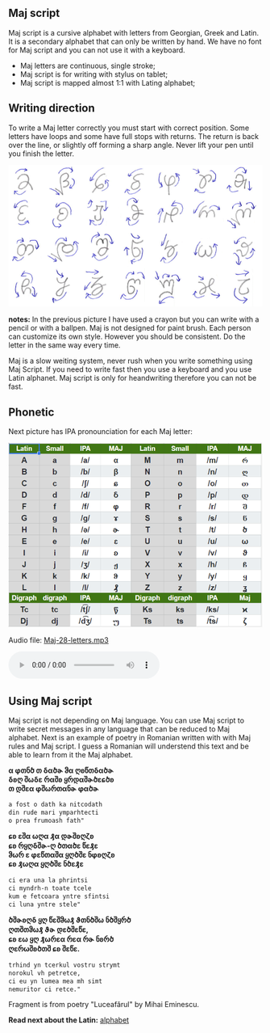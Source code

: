 ## Maj script

Maj script is a cursive alphabet with letters from Georgian, Greek and Latin. It is a secondary alphabet that can only be written by hand. We have no font for Maj script and you can not use it with a keyboard.

* Maj letters are continuous, single stroke;
* Maj script is for writing with stylus on tablet;
* Maj script is mapped almost 1:1 with Lating alphabet;

## Writing direction

To write a Maj letter correctly you must start with correct position. Some letters have loops and some have full stops with returns. The return is back over the line, or slightly off forming a sharp angle. Never lift your pen until you finish the letter.  

<img src="demo/Maj-script-28.png" alt="Maj Script" width="600"></img>

**notes:**
In the previous picture I have used a crayon but you can write with a pencil or with a ballpen. Maj is not designed for paint brush. Each person can customize its own style. However you should be consistent. Do the letter in the same way every time. 

Maj is a slow weiting system, never rush when you write something using Maj Script. If you need to write fast then you use a keyboard and you use Latin alphanet. Maj script is only for heandwriting therefore you can not be fast. 

## Phonetic

Next picture has IPA pronounciation for each Maj letter:

<img src="demo/maj-alphabet.png" alt="Maj Alphabet" width="600"></img>

Audio file: [Maj-28-letters.mp3](Maj-28-letters.mp3)

<audio controls preload="auto"> 
    <source src="Maj-alphabet-reform.mp3" />    
</audio>

## Using Maj script

Maj script is not depending on Maj language. You can use Maj script to write secret messages in any language that can be reduced to Maj alphabet. Next is an example of poetry in Romanian written with with Maj rules and Maj script. I guess a Romanian will understend this text and be able to learn from it the Maj alphabet.


**α φთნծ თ ẟαծɚ ჵα ღʚწთẟαծɚ   
ẟʚღ შωẟɛ რαშʚ ყრდαშɚծɛɕծʚ   
თ დშɛα φშωრთαნɚ φαծɚ**   
```
a fost o dath ka nitcodath
din rude mari ymparhtecti
o prea frumoash fath"
```
**ɕʚ ɛშα ωღα ₰α დɚშʚღζʚ   
ɕʚ რყღẟშɚ-ღ ծთαծɛ წɛ₰ɛ   
ჵωრ ɛ φɛწთαშα ყღծშɛ ნφʚღζʚ   
ɕʚ ₰ωღα ყღծშɛ ნծɛ₰ɛ**
```
ci era una la phrintsi
ci myndrh-n toate tcele
kum e fetcoara yntre sfintsi
ci luna yntre stele"
```
**ծშɚʚღẟ ყღ წɛშჵω₰ ϑთნծშω ნծშყრծ   
ღთშთჵω₰ ϑɚ დɛծშɛწɛ,   
ɕʚ ɛω ყღ ₰ωრɛα რɛα რɚ ნʚრծ   
ღɛრωშʚծთშ ɕʚ შɛწɛ.**
```
trhind yn tcerkul vostru strymt
norokul vh petretce,
ci eu yn lumea mea mh simt
nemuritor ci retce."
```
Fragment is from poetry "Luceafărul" by Mihai Eminescu.

**Read next about the Latin:** [alphabet](alphabet.md)

